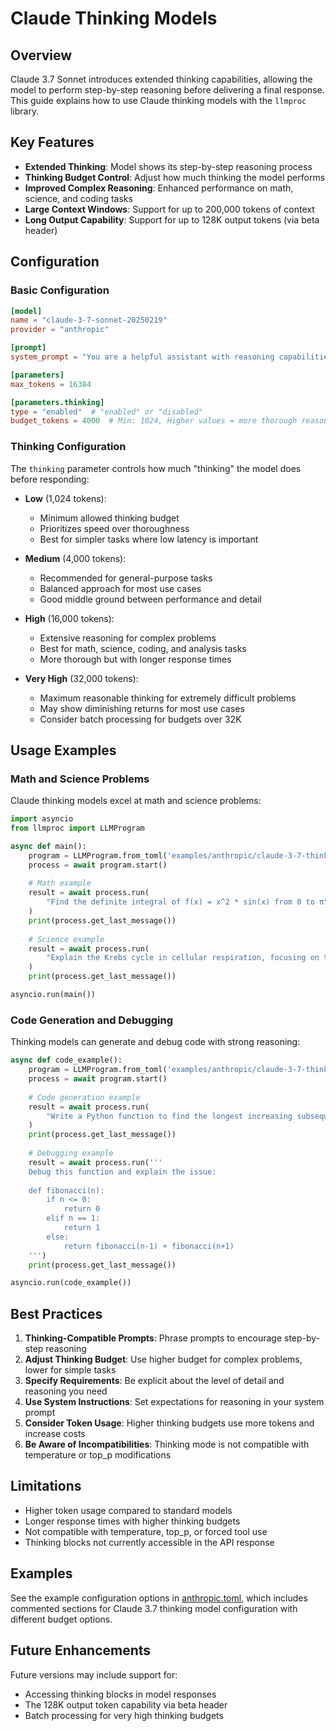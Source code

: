 # Claude Thinking Models

## Overview

Claude 3.7 Sonnet introduces extended thinking capabilities, allowing the model to perform step-by-step reasoning before delivering a final response. This guide explains how to use Claude thinking models with the `llmproc` library.

## Key Features

- **Extended Thinking**: Model shows its step-by-step reasoning process
- **Thinking Budget Control**: Adjust how much thinking the model performs
- **Improved Complex Reasoning**: Enhanced performance on math, science, and coding tasks
- **Large Context Windows**: Support for up to 200,000 tokens of context
- **Long Output Capability**: Support for up to 128K output tokens (via beta header)

## Configuration

### Basic Configuration

```toml
[model]
name = "claude-3-7-sonnet-20250219"
provider = "anthropic"

[prompt]
system_prompt = "You are a helpful assistant with reasoning capabilities."

[parameters]
max_tokens = 16384

[parameters.thinking]
type = "enabled"  # "enabled" or "disabled"
budget_tokens = 4000  # Min: 1024, Higher values = more thorough reasoning
```

### Thinking Configuration

The `thinking` parameter controls how much "thinking" the model does before responding:

- **Low** (1,024 tokens):
  - Minimum allowed thinking budget
  - Prioritizes speed over thoroughness
  - Best for simpler tasks where low latency is important

- **Medium** (4,000 tokens):
  - Recommended for general-purpose tasks
  - Balanced approach for most use cases
  - Good middle ground between performance and detail

- **High** (16,000 tokens):
  - Extensive reasoning for complex problems
  - Best for math, science, coding, and analysis tasks
  - More thorough but with longer response times

- **Very High** (32,000 tokens):
  - Maximum reasonable thinking for extremely difficult problems
  - May show diminishing returns for most use cases
  - Consider batch processing for budgets over 32K

## Usage Examples

### Math and Science Problems

Claude thinking models excel at math and science problems:

```python
import asyncio
from llmproc import LLMProgram

async def main():
    program = LLMProgram.from_toml('examples/anthropic/claude-3-7-thinking-high.toml')
    process = await program.start()
    
    # Math example
    result = await process.run(
        "Find the definite integral of f(x) = x^2 * sin(x) from 0 to π"
    )
    print(process.get_last_message())
    
    # Science example
    result = await process.run(
        "Explain the Krebs cycle in cellular respiration, focusing on the key molecules involved."
    )
    print(process.get_last_message())

asyncio.run(main())
```

### Code Generation and Debugging

Thinking models can generate and debug code with strong reasoning:

```python
async def code_example():
    program = LLMProgram.from_toml('examples/anthropic/claude-3-7-thinking-high.toml')
    process = await program.start()
    
    # Code generation example
    result = await process.run(
        "Write a Python function to find the longest increasing subsequence in a list of integers."
    )
    print(process.get_last_message())
    
    # Debugging example
    result = await process.run('''
    Debug this function and explain the issue:
    
    def fibonacci(n):
        if n <= 0:
            return 0
        elif n == 1:
            return 1
        else:
            return fibonacci(n-1) + fibonacci(n+1)
    ''')
    print(process.get_last_message())

asyncio.run(code_example())
```

## Best Practices

1. **Thinking-Compatible Prompts**: Phrase prompts to encourage step-by-step reasoning
2. **Adjust Thinking Budget**: Use higher budget for complex problems, lower for simple tasks
3. **Specify Requirements**: Be explicit about the level of detail and reasoning you need
4. **Use System Instructions**: Set expectations for reasoning in your system prompt
5. **Consider Token Usage**: Higher thinking budgets use more tokens and increase costs
6. **Be Aware of Incompatibilities**: Thinking mode is not compatible with temperature or top_p modifications

## Limitations

- Higher token usage compared to standard models
- Longer response times with higher thinking budgets
- Not compatible with temperature, top_p, or forced tool use
- Thinking blocks not currently accessible in the API response

## Examples

See the example configuration options in [anthropic.toml](../examples/anthropic.toml), which includes commented sections for Claude 3.7 thinking model configuration with different budget options.

## Future Enhancements

Future versions may include support for:

- Accessing thinking blocks in model responses
- The 128K output token capability via beta header
- Batch processing for very high thinking budgets